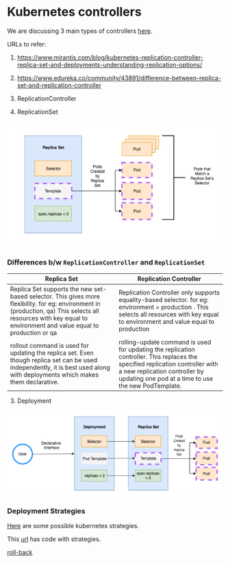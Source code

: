 # Kubernetes controllers

We are discussing 3 main types of controllers [here](https://www.mirantis.com/blog/kubernetes-replication-controller-replica-set-and-deployments-understanding-replication-options/).

URLs to refer:

1. https://www.mirantis.com/blog/kubernetes-replication-controller-replica-set-and-deployments-understanding-replication-options/
2. https://www.edureka.co/community/43891/difference-between-replica-set-and-replication-controller


1. ReplicationController

2. ReplicationSet

![replicaset](../../../images/ReplicaSet.jpeg)

### Differences b/w `ReplicationController` and `ReplicationSet`

|Replica Set|Replication Controller|
|-----------|----------------------|
|Replica Set supports the new set-based selector. This gives more flexibility. for eg: environment in (production, qa) This selects all resources with key equal to environment and value equal to production or qa |Replication Controller only supports equality-based selector. for eg: environment = production . This selects all resources with key equal to environment and value equal to production|
|rollout command is used for updating the replica set. Even though replica set can be used independently, it is best used along with deployments  which makes them declarative. | rolling-update command is used for updating the replication controller. This replaces the specified replication controller with a new replication controller by updating one pod at a time to use the new PodTemplate.|


3. Deployment

![deployment-replicaset](../../../images/Deployment-replicaset.jpeg)



### Deployment Strategies

[Here](https://blog.container-solutions.com/kubernetes-deployment-strategies) are some possible kubernetes strategies.


This [url](https://github.com/Duffney/Kubernetes-Update-Apps-The-Hard-Way) has code with strategies.

[roll-back](https://learnk8s.io/kubernetes-rollbacks)
